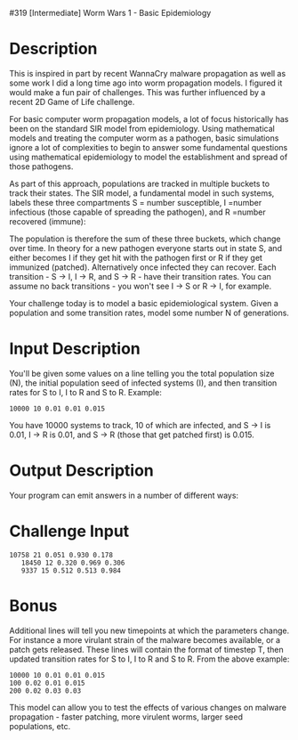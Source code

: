 #319 [Intermediate] Worm Wars 1 - Basic Epidemiology

# Description
This is inspired in part by recent WannaCry malware propagation as well as some work I did a long time ago into worm propagation models. I figured it would make a fun pair of challenges. This was further influenced by a recent 2D Game of Life challenge. 

For basic computer worm propagation models, a lot of focus historically has been on the standard SIR model from epidemiology. Using mathematical models and treating the computer worm as a pathogen, basic simulations ignore a lot of complexities to begin to answer some fundamental questions using mathematical epidemiology to model the establishment and spread of those pathogens. 

As part of this approach, populations are tracked in multiple buckets to track their states. The SIR model, a fundamental model in such systems, labels these three compartments S = number susceptible, I =number infectious (those capable of spreading the pathogen), and R =number recovered (immune):

The population is therefore the sum of these three buckets, which change over time. In theory for a new pathogen everyone starts out in state S, and either becomes I if they get hit with the pathogen first or R if they get immunized (patched). Alternatively once infected they can recover. Each transition - S -> I, I -> R, and S -> R - have their transition rates. You can assume no back transitions - you won't see I -> S or R -> I, for example. 

Your challenge today is to model a basic epidemiological system. Given a population and some transition rates, model some number N of generations. 

# Input Description
You'll be given some values on a line telling you the total population size (N), the initial population seed of infected systems (I), and then transition rates for S to I, I to R and S to R. Example:


```
10000 10 0.01 0.01 0.015
```
You have 10000 systems to track, 10 of which are infected, and S -> I is 0.01, I -> R is 0.01, and S -> R (those that get patched first) is 0.015. 

# Output Description
Your program can emit answers in a number of different ways:

# Challenge Input

```
10758 21 0.051 0.930 0.178
   18450 12 0.320 0.969 0.306
   9337 15 0.512 0.513 0.984
```
# Bonus
Additional lines will tell you new timepoints at which the parameters change. For instance a more virulant strain of the malware becomes available, or a patch gets released. These lines will contain the format of timestep T, then updated transition rates for S to I, I to R and S to R. From the above example:


```
10000 10 0.01 0.01 0.015
100 0.02 0.01 0.015
200 0.02 0.03 0.03
```
This model can allow you to test the effects of various changes on malware propagation - faster patching, more virulent worms, larger seed populations, etc. 

